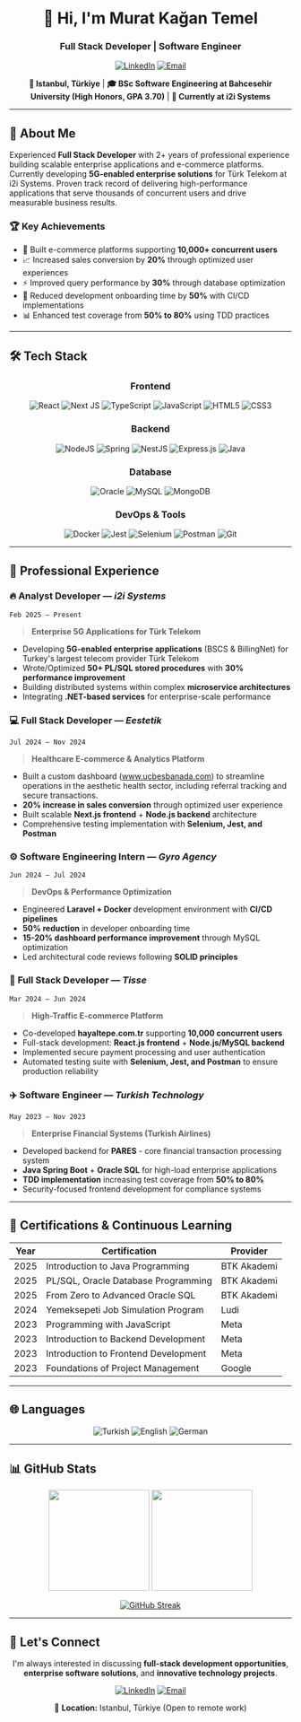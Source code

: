 <div align="center">

# 👋 Hi, I'm Murat Kağan Temel
### Full Stack Developer | Software Engineer

[![LinkedIn](https://img.shields.io/badge/LinkedIn-0077B5?style=for-the-badge&logo=linkedin&logoColor=white)](https://www.linkedin.com/in/muratkagan)
[![Email](https://img.shields.io/badge/Email-D14836?style=for-the-badge&logo=gmail&logoColor=white)](mailto:temelmuratkagan@gmail.com)

**📍 Istanbul, Türkiye** | **🎓 BSc Software Engineering at Bahcesehir University (High Honors, GPA 3.70)** | **💼 Currently at i2i Systems**

</div>

---

## 🚀 About Me

Experienced **Full Stack Developer** with 2+ years of professional experience building scalable enterprise applications and e-commerce platforms. Currently developing **5G-enabled enterprise solutions** for Türk Telekom at i2i Systems. Proven track record of delivering high-performance applications that serve thousands of concurrent users and drive measurable business results.

### 🏆 Key Achievements
- 🚀 Built e-commerce platforms supporting **10,000+ concurrent users**
- 📈 Increased sales conversion by **20%** through optimized user experiences
- ⚡ Improved query performance by **30%** through database optimization
- 🔧 Reduced development onboarding time by **50%** with CI/CD implementations
- 📊 Enhanced test coverage from **50% to 80%** using TDD practices

---

## 🛠 Tech Stack

<div align="center">

### Frontend
![React](https://img.shields.io/badge/react-%2320232a.svg?style=for-the-badge&logo=react&logoColor=%2361DAFB)
![Next JS](https://img.shields.io/badge/Next-black?style=for-the-badge&logo=next.js&logoColor=white)
![TypeScript](https://img.shields.io/badge/typescript-%23007ACC.svg?style=for-the-badge&logo=typescript&logoColor=white)
![JavaScript](https://img.shields.io/badge/javascript-%23323330.svg?style=for-the-badge&logo=javascript&logoColor=%23F7DF1E)
![HTML5](https://img.shields.io/badge/html5-%23E34F26.svg?style=for-the-badge&logo=html5&logoColor=white)
![CSS3](https://img.shields.io/badge/css3-%231572B6.svg?style=for-the-badge&logo=css3&logoColor=white)

### Backend
![NodeJS](https://img.shields.io/badge/node.js-6DA55F?style=for-the-badge&logo=node.js&logoColor=white)
![Spring](https://img.shields.io/badge/spring-%236DB33F.svg?style=for-the-badge&logo=spring&logoColor=white)
![NestJS](https://img.shields.io/badge/nestjs-%23E0234E.svg?style=for-the-badge&logo=nestjs&logoColor=white)
![Express.js](https://img.shields.io/badge/express.js-%23404d59.svg?style=for-the-badge&logo=express&logoColor=%2361DAFB)
![Java](https://img.shields.io/badge/java-%23ED8B00.svg?style=for-the-badge&logo=openjdk&logoColor=white)

### Database
![Oracle](https://img.shields.io/badge/Oracle-F80000?style=for-the-badge&logo=oracle&logoColor=white)
![MySQL](https://img.shields.io/badge/mysql-%2300f.svg?style=for-the-badge&logo=mysql&logoColor=white)
![MongoDB](https://img.shields.io/badge/MongoDB-%234ea94b.svg?style=for-the-badge&logo=mongodb&logoColor=white)

### DevOps & Tools
![Docker](https://img.shields.io/badge/docker-%230db7ed.svg?style=for-the-badge&logo=docker&logoColor=white)
![Jest](https://img.shields.io/badge/-jest-%23C21325?style=for-the-badge&logo=jest&logoColor=white)
![Selenium](https://img.shields.io/badge/-selenium-%43B02A?style=for-the-badge&logo=selenium&logoColor=white)
![Postman](https://img.shields.io/badge/Postman-FF6C37?style=for-the-badge&logo=postman&logoColor=white)
![Git](https://img.shields.io/badge/git-%23F05033.svg?style=for-the-badge&logo=git&logoColor=white)

</div>

---

## 💼 Professional Experience

### 🔥 **Analyst Developer** — *i2i Systems* 
`Feb 2025 – Present`
> **Enterprise 5G Applications for Türk Telekom**

- Developing **5G-enabled enterprise applications** (BSCS & BillingNet) for Turkey's largest telecom provider Türk Telekom
- Wrote/Optimized **50+ PL/SQL stored procedures** with **30% performance improvement**
- Building distributed systems within complex **microservice architectures**
- Integrating **.NET-based services** for enterprise-scale performance

### 💻 **Full Stack Developer** — *Eestetik* 
`Jul 2024 – Nov 2024`
> **Healthcare E-commerce & Analytics Platform**

- Built a custom dashboard (www.ucbesbanada.com)  to streamline operations in the aesthetic health sector,
including referral tracking and secure transactions.
- **20% increase in sales conversion** through optimized user experience
- Built scalable **Next.js frontend** + **Node.js backend** architecture
- Comprehensive testing implementation with **Selenium, Jest, and Postman**

### ⚙️ **Software Engineering Intern** — *Gyro Agency* 
`Jun 2024 – Jul 2024`
> **DevOps & Performance Optimization**

- Engineered **Laravel + Docker** development environment with **CI/CD pipelines**
- **50% reduction** in developer onboarding time
- **15-20% dashboard performance improvement** through MySQL optimization
- Led architectural code reviews following **SOLID principles**

### 🛒 **Full Stack Developer** — *Tisse* 
`Mar 2024 – Jun 2024`
> **High-Traffic E-commerce Platform**

- Co-developed **hayaltepe.com.tr** supporting **10,000 concurrent users**
- Full-stack development: **React.js frontend** + **Node.js/MySQL backend**
- Implemented secure payment processing and user authentication
- Automated testing suite with **Selenium, Jest, and Postman** to ensure production reliability

### ✈️ **Software Engineer** — *Turkish Technology* 
`May 2023 – Nov 2023`
> **Enterprise Financial Systems (Turkish Airlines)**

- Developed backend for **PARES** - core financial transaction processing system
- **Java Spring Boot** + **Oracle SQL** for high-load enterprise applications
- **TDD implementation** increasing test coverage from **50% to 80%**
- Security-focused frontend development for compliance systems

---

## 📜 Certifications & Continuous Learning

<div align="center">

| Year | Certification | Provider |
|------|---------------|----------|
| 2025 | Introduction to Java Programming | BTK Akademi |
| 2025 | PL/SQL, Oracle Database Programming | BTK Akademi |
| 2025 | From Zero to Advanced Oracle SQL | BTK Akademi |
| 2024 | Yemeksepeti Job Simulation Program | Ludi |
| 2023 | Programming with JavaScript | Meta |
| 2023 | Introduction to Backend Development | Meta |
| 2023 | Introduction to Frontend Development | Meta |
| 2023 | Foundations of Project Management | Google |

</div>

---

## 🌐 Languages

<div align="center">

![Turkish](https://img.shields.io/badge/Turkish-Native-green?style=for-the-badge)
![English](https://img.shields.io/badge/English-C1-blue?style=for-the-badge)
![German](https://img.shields.io/badge/German-A1-yellow?style=for-the-badge)

</div>

---

## 📊 GitHub Stats

<div align="center">

<img height="180em" src="https://github-readme-stats.vercel.app/api?username=hantheemp&show_icons=true&theme=radical&include_all_commits=true&count_private=true"/>
<img height="180em" src="https://github-readme-stats.vercel.app/api/top-langs/?username=hantheemp&layout=compact&theme=radical"/>

</div>

<div align="center">

[![GitHub Streak](https://github-readme-streak-stats.herokuapp.com/?user=hantheemp&theme=radical)](https://git.io/streak-stats)

</div>

---

## 🤝 Let's Connect

<div align="center">

I'm always interested in discussing **full-stack development opportunities**, **enterprise software solutions**, and **innovative technology projects**.

[![LinkedIn](https://img.shields.io/badge/LinkedIn-0077B5?style=for-the-badge&logo=linkedin&logoColor=white)](https://www.linkedin.com/in/muratkagan)
[![Email](https://img.shields.io/badge/Email-D14836?style=for-the-badge&logo=gmail&logoColor=white)](mailto:temelmuratkagan@gmail.com)

📍 **Location:** Istanbul, Türkiye (Open to remote work)

</div>
